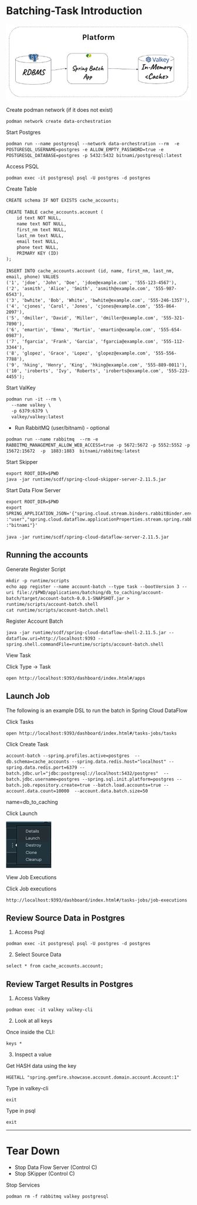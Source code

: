 # Batching-Task Introduction


![db-to-cache-batch.png](img/db-to-cache-batch.png)


Create podman network (if it does not exist)

```shell
podman network create data-orchestration
```

Start Postgres

```shell
podman run --name postgresql --network data-orchestration --rm  -e POSTGRESQL_USERNAME=postgres -e ALLOW_EMPTY_PASSWORD=true -e POSTGRESQL_DATABASE=postgres -p 5432:5432 bitnami/postgresql:latest 
```


Access PSQL

```shell
podman exec -it postgresql psql -U postgres -d postgres
```

Create Table

```psql
CREATE schema IF NOT EXISTS cache_accounts;

CREATE TABLE cache_accounts.account (
    id text NOT NULL,
    name text NOT NULL,
    first_nm text NULL,
    last_nm text NULL,
    email text NULL,
    phone text NULL,
    PRIMARY KEY (ID)
);

INSERT INTO cache_accounts.account (id, name, first_nm, last_nm, email, phone) VALUES
('1', 'jdoe', 'John', 'Doe', 'jdoe@example.com', '555-123-4567'),
('2', 'asmith', 'Alice', 'Smith', 'asmith@example.com', '555-987-6543'),
('3', 'bwhite', 'Bob', 'White', 'bwhite@example.com', '555-246-1357'),
('4', 'cjones', 'Carol', 'Jones', 'cjones@example.com', '555-864-2097'),
('5', 'dmiller', 'David', 'Miller', 'dmiller@example.com', '555-321-7890'),
('6', 'emartin', 'Emma', 'Martin', 'emartin@example.com', '555-654-0987'),
('7', 'fgarcia', 'Frank', 'Garcia', 'fgarcia@example.com', '555-112-3344'),
('8', 'glopez', 'Grace', 'Lopez', 'glopez@example.com', '555-556-7788'),
('9', 'hking', 'Henry', 'King', 'hking@example.com', '555-889-0011'),
('10', 'iroberts', 'Ivy', 'Roberts', 'iroberts@example.com', '555-223-4455');
```



Start ValKey

```shell
podman run -it --rm \
  --name valkey \
  -p 6379:6379 \
  valkey/valkey:latest
```

- Run RabbitMQ (user/bitnami) - optional
```shell
podman run --name rabbitmq  --rm -e RABBITMQ_MANAGEMENT_ALLOW_WEB_ACCESS=true -p 5672:5672 -p 5552:5552 -p 15672:15672  -p  1883:1883  bitnami/rabbitmq:latest 
```


Start Skipper
```shell
export ROOT_DIR=$PWD
java -jar runtime/scdf/spring-cloud-skipper-server-2.11.5.jar
```


Start Data Flow Server
```shell
export ROOT_DIR=$PWD 
export SPRING_APPLICATION_JSON='{"spring.cloud.stream.binders.rabbitBinder.environment.spring.rabbitmq.username":"user","spring.cloud.stream.binders.rabbitBinder.environment.spring.rabbitmq.password":"bitnami","spring.rabbitmq.username":"user","spring.rabbitmq.password":"bitnami","spring.cloud.dataflow.applicationProperties.stream.spring.rabbitmq.username" :"user","spring.cloud.dataflow.applicationProperties.stream.spring.rabbitmq.password" :"bitnami"}'

java -jar runtime/scdf/spring-cloud-dataflow-server-2.11.5.jar
```


## Running the accounts

Generate Register Script

```shell
mkdir -p runtime/scripts
echo app register --name account-batch --type task --bootVersion 3 --uri file://$PWD/applications/batching/db_to_caching/account-batch/target/account-batch-0.0.1-SNAPSHOT.jar > runtime/scripts/account-batch.shell
cat runtime/scripts/account-batch.shell
```


Register Account Batch

```shell
java -jar runtime/scdf/spring-cloud-dataflow-shell-2.11.5.jar --dataflow.uri=http://localhost:9393 --spring.shell.commandFile=runtime/scripts/account-batch.shell
````

View Task

Click Type -> Task

```shell
open http://localhost:9393/dashboard/index.html#/apps
```

## Launch Job

The following is an example DSL to run the batch in Spring Cloud DataFlow


Click Tasks

```shell
open http://localhost:9393/dashboard/index.html#/tasks-jobs/tasks
```

Click Create Task

```shell
account-batch --spring.profiles.active=postgres  --db.schema=cache_accounts --spring.data.redis.host="localhost" --spring.data.redis.port=6379 --batch.jdbc.url="jdbc:postgresql://localhost:5432/postgres"  --batch.jdbc.username=postgres --spring.sql.init.platform=postgres --batch.job.repository.create=true --batch.load.accounts=true --account.data.count=10000  --account.data.batch.size=50 
```

name=db_to_caching

Click Launch

![Launch_Task.png](img/Launch_Task.png)

View Job Executions

Click Job executions 

```shell
http://localhost:9393/dashboard/index.html#/tasks-jobs/job-executions
```


## Review Source Data in Postgres

1. Access Psql

```shell
podman exec -it postgresql psql -U postgres -d postgres
```

2. Select Source Data

```psql
select * from cache_accounts.account;
```

## Review Target Results in Postgres

1. Access Valkey

```shell
podman exec -it valkey valkey-cli
```
2. Look at all keys

Once inside the CLI:

```valkey-cli
keys *
```

3. Inspect a  value

Get HASH data using the key 


```valkey-cli
HGETALL "spring.gemfire.showcase.account.domain.account.Account:1"
```

Type in valkey-cli 
```shell
exit
```

Type in psql
```shell
exit
```


-----------------------
# Tear Down



- Stop Data Flow Server (Control C)
- Stop SKipper (Control C)

Stop Services

```shell
podman rm -f rabbitmq valkey postgresql
```